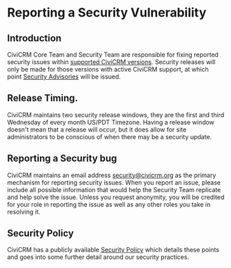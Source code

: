 # Reporting a Security Vulnerability

## Introduction

CiviCRM Core Team and Security Team are responsible for fixing reported security issues within [supported CiviCRM versions](https://civicrm.org/download). Security releases will only be made for those versions with active CiviCRM support, at which point [Security Advisories](https://civicrm.org/advisory) will be issued.

## Release Timing. 

CiviCRM maintains two security release windows, they are the first and third Wednesday of every month US/PDT Timezone. Having a release window doesn't mean that a release will occur, but it does allow for site administrators to be conscious of when there may be a security update.

## Reporting a Security bug

CiviCRM maintains an email address [security@civicrm.org](mailto:security@civicrm.org) as the primary mechanism for reporting security issues. When you report an issue, please include all possible information that would help the Security Team replicate and help solve the issue. Unless you request anonymity, you will be credited for your role in reporting the issue as well as any other roles you take in resolving it.

## Security Policy

CiviCRM has a publicly available [Security Policy](https://civicrm.org/security) which details these points and goes into some further detail around our security practices.
